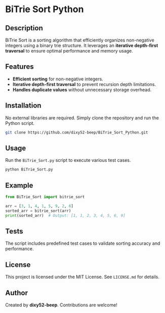 # BiTrie Sort Python

## Description
BiTrie Sort is a sorting algorithm that efficiently organizes non-negative integers using a binary trie structure. It leverages an **iterative depth-first traversal** to ensure optimal performance and memory usage.

## Features
- **Efficient sorting** for non-negative integers.
- **Iterative depth-first traversal** to prevent recursion depth limitations.
- **Handles duplicate values** without unnecessary storage overhead.

## Installation
No external libraries are required. Simply clone the repository and run the Python script.

```sh
git clone https://github.com/dixy52-beep/BiTrie_Sort_Python.git
```

## Usage
Run the `BiTrie_Sort.py` script to execute various test cases.

```sh
python BiTrie_Sort.py
```

## Example
```python
from BiTrie_Sort import bitrie_sort

arr = [3, 1, 4, 1, 5, 9, 2, 6]
sorted_arr = bitrie_sort(arr)
print(sorted_arr)  # Output: [1, 1, 2, 3, 4, 5, 6, 9]
```

## Tests
The script includes predefined test cases to validate sorting accuracy and performance.

## License
This project is licensed under the MIT License. See `LICENSE.md` for details.

## Author
Created by **dixy52-beep**. Contributions are welcome!
